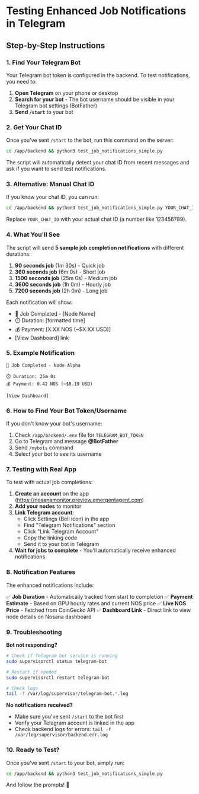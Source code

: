# Testing Enhanced Job Notifications in Telegram

## Step-by-Step Instructions

### 1. Find Your Telegram Bot
Your Telegram bot token is configured in the backend. To test notifications, you need to:

1. **Open Telegram** on your phone or desktop
2. **Search for your bot** - The bot username should be visible in your Telegram bot settings (BotFather)
3. **Send `/start`** to your bot

### 2. Get Your Chat ID
Once you've sent `/start` to the bot, run this command on the server:

```bash
cd /app/backend && python3 test_job_notifications_simple.py
```

The script will automatically detect your chat ID from recent messages and ask if you want to send test notifications.

### 3. Alternative: Manual Chat ID
If you know your chat ID, you can run:

```bash
cd /app/backend && python3 test_job_notifications_simple.py YOUR_CHAT_ID
```

Replace `YOUR_CHAT_ID` with your actual chat ID (a number like 123456789).

### 4. What You'll See

The script will send **5 sample job completion notifications** with different durations:

1. **90 seconds job** (1m 30s) - Quick job
2. **360 seconds job** (6m 0s) - Short job  
3. **1500 seconds job** (25m 0s) - Medium job
4. **3600 seconds job** (1h 0m) - Hourly job
5. **7200 seconds job** (2h 0m) - Long job

Each notification will show:
- 🎉 Job Completed - [Node Name]
- ⏱️ Duration: [formatted time]
- 💰 Payment: [X.XX NOS (~$X.XX USD)]
- [View Dashboard] link

### 5. Example Notification

```
🎉 Job Completed - Node Alpha

⏱️ Duration: 25m 0s
💰 Payment: 0.42 NOS (~$0.19 USD)

[View Dashboard]
```

### 6. How to Find Your Bot Token/Username

If you don't know your bot's username:

1. Check `/app/backend/.env` file for `TELEGRAM_BOT_TOKEN`
2. Go to Telegram and message **@BotFather**
3. Send `/mybots` command
4. Select your bot to see its username

### 7. Testing with Real App

To test with actual job completions:

1. **Create an account** on the app (https://nosanamonitor.preview.emergentagent.com)
2. **Add your nodes** to monitor
3. **Link Telegram account**:
   - Click Settings (Bell icon) in the app
   - Find "Telegram Notifications" section
   - Click "Link Telegram Account"
   - Copy the linking code
   - Send it to your bot in Telegram
4. **Wait for jobs to complete** - You'll automatically receive enhanced notifications

### 8. Notification Features

The enhanced notifications include:

✅ **Job Duration** - Automatically tracked from start to completion
✅ **Payment Estimate** - Based on GPU hourly rates and current NOS price
✅ **Live NOS Price** - Fetched from CoinGecko API
✅ **Dashboard Link** - Direct link to view node details on Nosana dashboard

### 9. Troubleshooting

**Bot not responding?**
```bash
# Check if Telegram bot service is running
sudo supervisorctl status telegram-bot

# Restart if needed
sudo supervisorctl restart telegram-bot

# Check logs
tail -f /var/log/supervisor/telegram-bot.*.log
```

**No notifications received?**
- Make sure you've sent `/start` to the bot first
- Verify your Telegram account is linked in the app
- Check backend logs for errors: `tail -f /var/log/supervisor/backend.err.log`

### 10. Ready to Test?

Once you've sent `/start` to your bot, simply run:

```bash
cd /app/backend && python3 test_job_notifications_simple.py
```

And follow the prompts! 🎉
